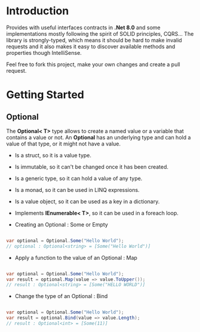 # Introduction 
Provides with useful interfaces contracts in **.Net 8.0** and some implementations mostly following the spirit of SOLID principles, CQRS...
The library is strongly-typed, which means it should be hard to make invalid requests and it also makes it easy to discover available methods and properties though IntelliSense.

Feel free to fork this project, make your own changes and create a pull request.


# Getting Started

## Optional

The **Optional< T>** type allows to create a named value or a variable that contains a value or not.
An **Optional** has an underlying type and can hold a value of that type, or it might not have a value.

- Is a struct, so it is a value type.
- Is immutable, so it can't be changed once it has been created.
- Is a generic type, so it can hold a value of any type.
- Is a monad, so it can be used in LINQ expressions.
- Is a value object, so it can be used as a key in a dictionary.
- Implements **IEnumerable< T>**, so it can be used in a foreach loop.

- Creating an Optional : Some or Empty

```csharp

var optional = Optional.Some("Hello World");
// optional : Optional<string> = [Some("Hello World")]

```

- Apply a function to the value of an Optional : Map

```csharp

var optional = Optional.Some("Hello World");
var result = optional.Map(value => value.ToUpper());
// result : Optional<string> = [Some("HELLO WORLD")]

```

- Change the type of an Optional : Bind

```csharp

var optional = Optional.Some("Hello World");
var result = optional.Bind(value => value.Length);
// result : Optional<int> = [Some(11)]

```
